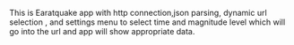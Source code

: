 This is Earatquake app with http connection,json parsing, dynamic url selection , and settings menu to select time and magnitude level which will go into the url and app will show appropriate data.
